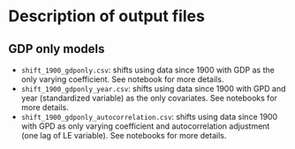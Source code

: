 
# Description of output files

## GDP only models

- `shift_1900_gdponly.csv`: shifts using data since 1900 with GDP as the only varying coefficient. See notebook for more details.
- `shift_1900_gdponly_year.csv`: shifts using data since 1900 with GPD and year (standardized variable) as the only covariates. See notebooks for more details.
- `shift_1900_gdponly_autocorrelation.csv`: shifts using data since 1900 with GPD as only varying coefficient and autocorrelation adjustment (one lag of LE variable). See notebooks for more details. 
